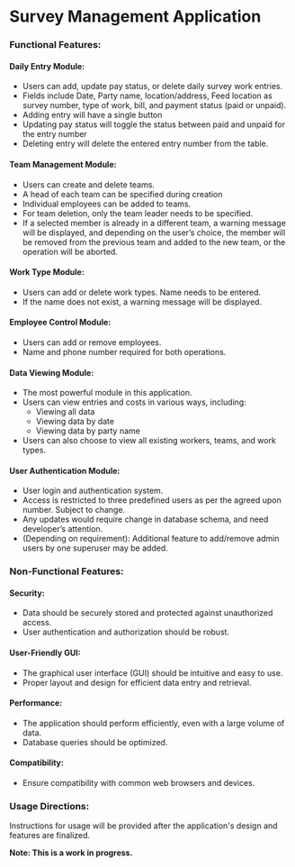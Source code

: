 # Survey Management Application
### Functional Features:
#### Daily Entry Module:
- Users can add, update pay status, or delete daily survey work entries.
- Fields include Date, Party name, location/address, Feed location as survey number, type of work, bill, and payment status (paid or unpaid).
- Adding entry will have a single button
- Updating pay status will toggle the status between paid and unpaid for the entry number
- Deleting entry will delete the entered entry number from the table. 

#### Team Management Module:
- Users can create and delete teams.
- A head of each team can be specified during creation
- Individual employees can be added to teams.
- For team deletion, only the team leader needs to be specified.
- If a selected member is already in a different team, a warning message will be displayed, and depending on the user’s choice, the member will be removed from the previous team and added to the new team, or the operation will be aborted.

#### Work Type Module:
- Users can add or delete work types. Name needs to be entered.
- If the name does not exist, a warning message will be displayed.

#### Employee Control Module:
- Users can add or remove employees.
- Name and phone number required for both operations.

#### Data Viewing Module:
- The most powerful module in this application.
- Users can view entries and costs in various ways, including:
  - Viewing all data
  - Viewing data by date
  - Viewing data by party name
- Users can also choose to view all existing workers, teams, and work types.

#### User Authentication Module:
- User login and authentication system.
- Access is restricted to three predefined users as per the agreed upon number. Subject to change.
- Any updates would require change in database schema, and need developer’s attention.
- (Depending on requirement): Additional feature to add/remove admin users by one superuser may be added.


### Non-Functional Features:
#### Security:
- Data should be securely stored and protected against unauthorized access.
- User authentication and authorization should be robust.

#### User-Friendly GUI:
- The graphical user interface (GUI) should be intuitive and easy to use.
- Proper layout and design for efficient data entry and retrieval.

#### Performance:
- The application should perform efficiently, even with a large volume of data.
- Database queries should be optimized.

#### Compatibility:
- Ensure compatibility with common web browsers and devices.


### Usage Directions:
Instructions for usage will be provided after the application's design and features are finalized.

**Note: This is a work in progress.**
